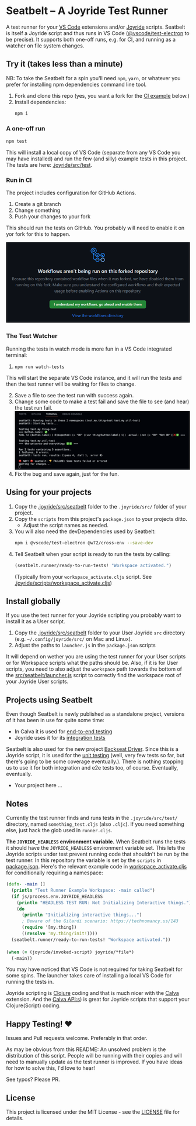# Seatbelt – A Joyride Test Runner

A test runner for your [VS Code](https://code.visualstudio.com/) extensions and/or [Joyride](https://marketplace.visualstudio.com/items?itemName=betterthantomorrow.joyride) scripts. Seatbelt is itself a Joyride script and thus runs in VS Code ([@vscode/test-electron](https://www.npmjs.com/package/@vscode/test-electron) to be precise). It supports both one-off runs, e.g. for CI, and running as a watcher on file system changes.

## Try it (takes less than a minute)

NB: To take the Seatbelt for a spin you'll need `npm`, `yarn`, or whatever you prefer for installing npm dependencies command line tool.

1. Fork and clone this repo (yes, you want a fork for the [CI example](#run-in-ci) below.)
1. Install dependencies:
   ```sh
   npm i
   ```

### A one-off run

```sh
npm test
```

This will install a local copy of VS Code (separate from any VS Code you may have installed) and run the few (and silly) example tests in this project. The tests are here: [.joyride/src/test](.joyride/src/test).

### Run in CI

The project includes configuration for GitHub Actions.

1. Create a git branch
1. Change something
1. Push your changes to your fork

This should run the tests on GitHub. You probably will need to enable it on yor fork for this to happen.

![GitHub message: Enable Workflows](images/enable-workflows.png)

### The Test Watcher

Running the tests in watch mode is more fun in a VS Code integrated terminal:

1. `npm run watch-tests`

This will start the separate VS Code instance, and it will run the tests and then the test runner will be waiting for files to change. 

2. Save a file to see the test run with success again.
2. Change some code to make a test fail and save the file to see (and hear) the test run fail.
   ![Seatbelt watcher output: Failed test run](images/seatbelt-watch-mode.png)
2. Fix the bug and save again, just for the fun.

## Using for your projects

1. Copy the [.joyride/src/seatbelt](.joyride/src/seatbelt) folder to the `.joyride/src/` folder of your project.
1. Copy the `scripts` from this project's `package.json` to your projects ditto.
   * Adjust the script names as needed.
1. You will also need the devDependencies used by Seatbelt: 
   ```sh 
   npm i @vscode/test-electron @w72/cross-env --save-dev
   ``````
1. Tell Seatbelt when your script is ready to run the tests by calling:
   ```clojure
   (seatbelt.runner/ready-to-run-tests! "Workspace activated.")
   ```
   (Typically from your `workspace_activate.cljs` script. See [.joyride/scripts/workspace_activate.cljs](.joyride/scripts/workspace_activate.cljs))

## Install globally

If you use the test runner for your Joyride scripting you probably want to install it as a User script.

1. Copy the [.joyride/src/seatbelt](.joyride/src/seatbelt) folder to your User Joyride `src` directory (e.g. `~/.config/joyride/src/` on Mac and Linux).
1. Adjust the paths to `launcher.js` in the `package.json` scripts

It will depend on wether you are using the test runner for your User scripts or for Workspace scripts what the paths should be. Also, if it is for User scripts, you need to also adjust the `workspace` path towards the bottom of the [src/seatbelt/launcher.js](.joyride/src/seatbelt/launcher.js) script to correctly find the workspace root of your Joyride User scripts.

## Projects using Seatbelt

Even though Seatbelt is newly published as a standalone project, versions of it has been in use for quite some time:

* In Calva it is used for [end-to-end testing](https://github.com/BetterThanTomorrow/calva/tree/published/src/extension-test/e2e-test)
* Joyride uses it for its [integration tests](https://github.com/BetterThanTomorrow/joyride/tree/master/vscode-test-runner)

Seatbelt is also used for the new project [Backseat Driver](https://github.com/PEZ/backseat-driver). Since this is a Joyride script, it is used for the [unit testing](https://github.com/PEZ/backseat-driver/tree/master/.joyride/src/seatbelt) (well, very few tests so far, but there's going to be some coverage eventually.). There is nothing stopping us to use it for both integration and e2e tests too, of course. Eventually, eventually.

* Your project here ...

## Notes

Currently the test runner finds and runs tests in the `.joyride/src/test/` directory, named `something_test.cljs` (also `.cljc`). If you need something else, just hack the glob used in `runner.cljs`.

**The `JOYRIDE_HEADLESS` environment variable.** When Seatbelt runs the tests it should have the `JOYRIDE_HEADLESS` environment variable set. This lets the Joyride scripts under test prevent running code that shouldn't be run by the test runner. In this repository the variable is set by the `scripts` in [package.json](package.json). Here's the relevant example code in [workspace_activate.cljs]() for conditionally requiring a namespace:

```clojure
(defn- -main []
  (println "Test Runner Example Workspace: -main called")
  (if js/process.env.JOYRIDE_HEADLESS
    (println "HEADLESS TEST RUN: Not Initializing Interactive things.")
    (do
      (println "Initializing interactive things...")
      ; Beware of the Gilardi scenario: https://technomancy.us/143
      (require '[my.thing])
      ((resolve 'my.thing/init!))))
  (seatbelt.runner/ready-to-run-tests! "Workspace activated."))

(when (= (joyride/invoked-script) joyride/*file*)
  (-main))
```

You may have noticed that VS Code is not required for taking Seatbelt for some spins. The launcher takes care of installing a local VS Code for running the tests in.

Joyride scripting is [Clojure](http://clojure.org) coding and that is much nicer with the [Calva](https://marketplace.visualstudio.com/items?itemName=betterthantomorrow.calva) extension. And the [Calva API:s](https://calva.io/api/)) is great for Joyride scripts that support your Clojure(Script) coding.

## Happy Testing! ❤️

Issues and Pull requests welcome. Preferably in that order.

As may be obvious from this README: An unsolved problem is the distribution of this script. People will be running with their copies and will need to manually update as the test runner is improved. If you have ideas for how to solve this, I'd love to hear!

See typos? Please PR.

## License

This project is licensed under the MIT License - see the [LICENSE](LICENSE) file for details.